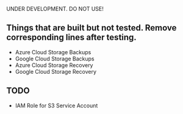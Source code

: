 UNDER DEVELOPMENT. DO NOT USE!

## Things that are built but not tested. Remove corresponding lines after testing.

* Azure Cloud Storage Backups
* Google Cloud Storage Backups
* Azure Cloud Storage Recovery
* Google Cloud Storage Recovery

## TODO
* IAM Role for S3 Service Account 
